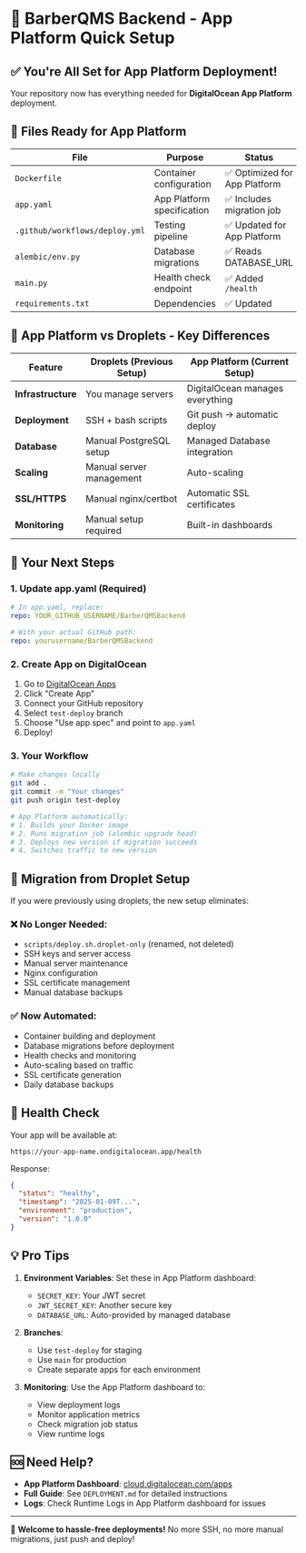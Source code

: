# 🚀 BarberQMS Backend - App Platform Quick Setup

## ✅ You're All Set for App Platform Deployment!

Your repository now has everything needed for **DigitalOcean App Platform** deployment.

## 📁 Files Ready for App Platform

| File | Purpose | Status |
|------|---------|--------|
| `Dockerfile` | Container configuration | ✅ Optimized for App Platform |
| `app.yaml` | App Platform specification | ✅ Includes migration job |
| `.github/workflows/deploy.yml` | Testing pipeline | ✅ Updated for App Platform |
| `alembic/env.py` | Database migrations | ✅ Reads DATABASE_URL |
| `main.py` | Health check endpoint | ✅ Added `/health` |
| `requirements.txt` | Dependencies | ✅ Updated |

## 🎯 App Platform vs Droplets - Key Differences

| Feature | Droplets (Previous Setup) | App Platform (Current Setup) |
|---------|---------------------------|------------------------------|
| **Infrastructure** | You manage servers | DigitalOcean manages everything |
| **Deployment** | SSH + bash scripts | Git push → automatic deploy |
| **Database** | Manual PostgreSQL setup | Managed Database integration |
| **Scaling** | Manual server management | Auto-scaling |
| **SSL/HTTPS** | Manual nginx/certbot | Automatic SSL certificates |
| **Monitoring** | Manual setup required | Built-in dashboards |

## 🚀 Your Next Steps

### 1. Update app.yaml (Required)
```yaml
# In app.yaml, replace:
repo: YOUR_GITHUB_USERNAME/BarberQMSBackend

# With your actual GitHub path:
repo: yourusername/BarberQMSBackend
```

### 2. Create App on DigitalOcean
1. Go to [DigitalOcean Apps](https://cloud.digitalocean.com/apps)
2. Click "Create App" 
3. Connect your GitHub repository
4. Select `test-deploy` branch
5. Choose "Use app spec" and point to `app.yaml`
6. Deploy!

### 3. Your Workflow
```bash
# Make changes locally
git add .
git commit -m "Your changes"
git push origin test-deploy

# App Platform automatically:
# 1. Builds your Docker image
# 2. Runs migration job (alembic upgrade head)
# 3. Deploys new version if migration succeeds
# 4. Switches traffic to new version
```

## 🔄 Migration from Droplet Setup

If you were previously using droplets, the new setup eliminates:

### ❌ No Longer Needed:
- `scripts/deploy.sh.droplet-only` (renamed, not deleted)
- SSH keys and server access
- Manual server maintenance
- Nginx configuration
- SSL certificate management
- Manual database backups

### ✅ Now Automated:
- Container building and deployment
- Database migrations before deployment
- Health checks and monitoring
- Auto-scaling based on traffic
- SSL certificate generation
- Daily database backups

## 🏥 Health Check

Your app will be available at:
```
https://your-app-name.ondigitalocean.app/health
```

Response:
```json
{
  "status": "healthy",
  "timestamp": "2025-01-09T...",
  "environment": "production", 
  "version": "1.0.0"
}
```

## 💡 Pro Tips

1. **Environment Variables**: Set these in App Platform dashboard:
   - `SECRET_KEY`: Your JWT secret
   - `JWT_SECRET_KEY`: Another secure key
   - `DATABASE_URL`: Auto-provided by managed database

2. **Branches**: 
   - Use `test-deploy` for staging
   - Use `main` for production
   - Create separate apps for each environment

3. **Monitoring**: Use the App Platform dashboard to:
   - View deployment logs
   - Monitor application metrics
   - Check migration job status
   - View runtime logs

## 🆘 Need Help?

- **App Platform Dashboard**: [cloud.digitalocean.com/apps](https://cloud.digitalocean.com/apps)
- **Full Guide**: See `DEPLOYMENT.md` for detailed instructions
- **Logs**: Check Runtime Logs in App Platform dashboard for issues

---

🎉 **Welcome to hassle-free deployments!** No more SSH, no more manual migrations, just push and deploy! 